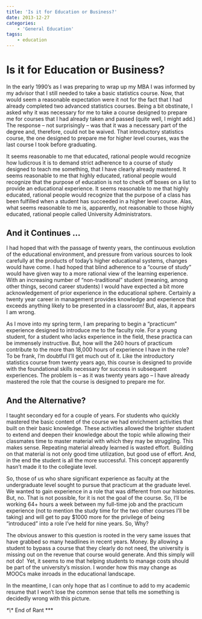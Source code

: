 ```yaml
---
title: 'Is it for Education or Business?'
date: 2013-12-27
categories:
    - 'General Education'
tagss:
    - education
---
```

# Is it for Education or Business?

In the early 1990’s as I was preparing to wrap up my MBA I was informed by my advisor that I still needed to take a basic statistics course. Now, that would seem a reasonable expectation were it not for the fact that I had already completed two advanced statistics courses. Being a bit obstinate, I asked why it was necessary for me to take a course designed to prepare me for courses that I had already taken and passed (quite well, I might add.) The response – not surprisingly – was that it was a necessary part of the degree and, therefore, could not be waived. That introductory statistics course, the one designed to prepare me for higher level courses, was the last course I took before graduating. <!-- more -->

It seems reasonable to me that educated, rational people would recognize how ludicrous it is to demand strict adherence to a course of study designed to teach me something, that I have clearly already mastered. It seems reasonable to me that highly educated, rational people would recognize that the purpose of education is not to check off boxes on a list to provide an educational experience. It seems reasonable to me that highly educated, rational people would recognize that the purpose of a class has been fulfilled when a student has succeeded in a higher level course. Alas, what seems reasonable to me is, apparently, not reasonable to those highly educated, rational people called University Administrators.

## And it Continues …

I had hoped that with the passage of twenty years, the continuous evolution of the educational environment, and pressure from various sources to look carefully at the products of today’s higher educational systems, changes would have come. I had hoped that blind adherence to a “course of study” would have given way to a more rational view of the learning experience. With an increasing number of “non-traditional” student (meaning, among other things, second career students) I would have expected a bit more acknowledgement of prior experience in the educational sphere. Certainly a twenty year career in management provides knowledge and experience that exceeds anything likely to be presented in a classroom! But, alas, it appears I am wrong.

As I move into my spring term, I am preparing to begin a “practicum” experience designed to introduce me to the faculty role. For a young student, for a student who lacks experience in the field, these practica can be immensely instructive. But, how will the 240 hours of practicum contribute to the more than 18,000 hours of experience I have in the role? To be frank, I’m doubtful I’ll get much out of it. Like the introductory statistics course from twenty years ago, this course is designed to provide with the foundational skills necessary for success in subsequent experiences. The problem is – as it was twenty years ago – I have already mastered the role that the course is designed to prepare me for.

## And the Alternative?

I taught secondary ed for a couple of years. For students who quickly mastered the basic content of the course we had enrichment activities that built on their basic knowledge. These activities allowed the brighter student to extend and deepen their knowledge about the topic while allowing their classmates time to master material with which they may be struggling. This makes sense. Repeating material already learned is wasted effort.&nbsp; Building on that material is not only good time utilization, but good use of effort. And, in the end the student is all the more successful. This concept apparently hasn’t made it to the collegiate level.

So, those of us who share significant experience as faculty at the undergraduate level sought to pursue that practicum at the graduate level. We wanted to gain experience in a role that was different from our histories. But, no. That is not possible, for it is not the goal of the course. So, I’ll be working 64+ hours a week between my full-time job and the practicum experience (not to mention the study time for the two other courses I’ll be taking) and will get to pay $1000 more for the privilege of being “introduced” into a role I’ve held for nine years. So, Why?

The obvious answer to this question is rooted in the very same issues that have grabbed so many headlines in recent years. Money. By allowing a student to bypass a course that they clearly do not need, the university is missing out on the revenue that course would generate. And this simply will not do!&nbsp; Yet, it seems to me that helping students to manage costs should be part of the university’s mission. I wonder how this may change as MOOCs make inroads in the educational landscape.

In the meantime, I can only hope that as I continue to add to my academic resume that I won’t lose the common sense that tells me something is decidedly wrong with this picture.

*\*\\*\* End of Rant \*\**

